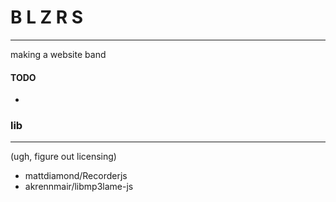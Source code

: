 # B L Z R S
------------------

making a website band






#### TODO

- 





### lib 
---------
(ugh, figure out licensing)
- mattdiamond/Recorderjs
- akrennmair/libmp3lame-js